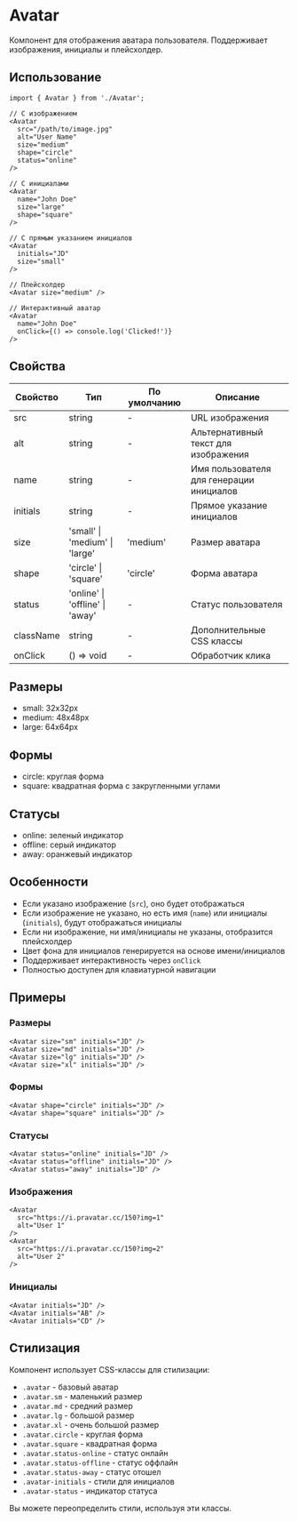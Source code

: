 # Avatar

Компонент для отображения аватара пользователя. Поддерживает изображения, инициалы и плейсхолдер.

## Использование

```tsx
import { Avatar } from './Avatar';

// С изображением
<Avatar 
  src="/path/to/image.jpg" 
  alt="User Name" 
  size="medium" 
  shape="circle"
  status="online"
/>

// С инициалами
<Avatar 
  name="John Doe" 
  size="large" 
  shape="square"
/>

// С прямым указанием инициалов
<Avatar 
  initials="JD" 
  size="small"
/>

// Плейсхолдер
<Avatar size="medium" />

// Интерактивный аватар
<Avatar 
  name="John Doe" 
  onClick={() => console.log('Clicked!')} 
/>
```

## Свойства

| Свойство | Тип | По умолчанию | Описание |
|----------|-----|--------------|-----------|
| src | string | - | URL изображения |
| alt | string | - | Альтернативный текст для изображения |
| name | string | - | Имя пользователя для генерации инициалов |
| initials | string | - | Прямое указание инициалов |
| size | 'small' \| 'medium' \| 'large' | 'medium' | Размер аватара |
| shape | 'circle' \| 'square' | 'circle' | Форма аватара |
| status | 'online' \| 'offline' \| 'away' | - | Статус пользователя |
| className | string | - | Дополнительные CSS классы |
| onClick | () => void | - | Обработчик клика |

## Размеры

- small: 32x32px
- medium: 48x48px
- large: 64x64px

## Формы

- circle: круглая форма
- square: квадратная форма с закругленными углами

## Статусы

- online: зеленый индикатор
- offline: серый индикатор
- away: оранжевый индикатор

## Особенности

- Если указано изображение (`src`), оно будет отображаться
- Если изображение не указано, но есть имя (`name`) или инициалы (`initials`), будут отображаться инициалы
- Если ни изображение, ни имя/инициалы не указаны, отобразится плейсхолдер
- Цвет фона для инициалов генерируется на основе имени/инициалов
- Поддерживает интерактивность через `onClick`
- Полностью доступен для клавиатурной навигации

## Примеры

### Размеры
```tsx
<Avatar size="sm" initials="JD" />
<Avatar size="md" initials="JD" />
<Avatar size="lg" initials="JD" />
<Avatar size="xl" initials="JD" />
```

### Формы
```tsx
<Avatar shape="circle" initials="JD" />
<Avatar shape="square" initials="JD" />
```

### Статусы
```tsx
<Avatar status="online" initials="JD" />
<Avatar status="offline" initials="JD" />
<Avatar status="away" initials="JD" />
```

### Изображения
```tsx
<Avatar
  src="https://i.pravatar.cc/150?img=1"
  alt="User 1"
/>
<Avatar
  src="https://i.pravatar.cc/150?img=2"
  alt="User 2"
/>
```

### Инициалы
```tsx
<Avatar initials="JD" />
<Avatar initials="AB" />
<Avatar initials="CD" />
```

## Стилизация

Компонент использует CSS-классы для стилизации:

- `.avatar` - базовый аватар
- `.avatar.sm` - маленький размер
- `.avatar.md` - средний размер
- `.avatar.lg` - большой размер
- `.avatar.xl` - очень большой размер
- `.avatar.circle` - круглая форма
- `.avatar.square` - квадратная форма
- `.avatar.status-online` - статус онлайн
- `.avatar.status-offline` - статус оффлайн
- `.avatar.status-away` - статус отошел
- `.avatar-initials` - стили для инициалов
- `.avatar-status` - индикатор статуса

Вы можете переопределить стили, используя эти классы. 